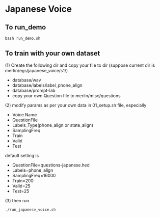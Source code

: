 # Japanese Voice

## To run_demo
```
bash run_demo.sh
```

## To train with your own dataset

(1) Create the following dir and copy your file to dir (suppose current dir is merlin/egs/japanese_voice/s1/)

* database/wav 
* database/labels/label_phone_align 
* database/prompt-lab 
* copy your own Question file to merlin/misc/questions

(2) modify params as per your own data in 01_setup.sh file, especially

* Voice Name
* QuestionFile
* Labels_Type(phone_align or state_align)
* SamplingFreq
* Train
* Valid
* Test

default setting is 

* QuestionFile=questions-japanese.hed
* Labels=phone_align
* SamplingFreq=16000
* Train=200
* Valid=25
* Test=25

(3) then run

```
./run_japanese_voice.sh
```
